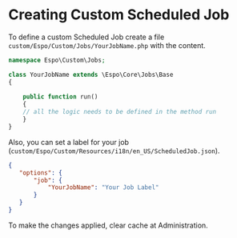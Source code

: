 # Creating Custom Scheduled Job

To define a custom Scheduled Job create a file `custom/Espo/Custom/Jobs/YourJobName.php` with the content.

```php
namespace Espo\Custom\Jobs; 

class YourJobName extends \Espo\Core\Jobs\Base 
{
    
    public function run() 
    {	 
	// all the logic needs to be defined in the method run
    }	 
}
```

Also, you can set a label for your job (`custom/Espo/Custom/Resources/i18n/en_US/ScheduledJob.json`).
```json
{
   "options": { 
       "job": { 
           "YourJobName": "Your Job Label"
       }
   }
}
```

To make the changes applied, clear cache at Administration.
